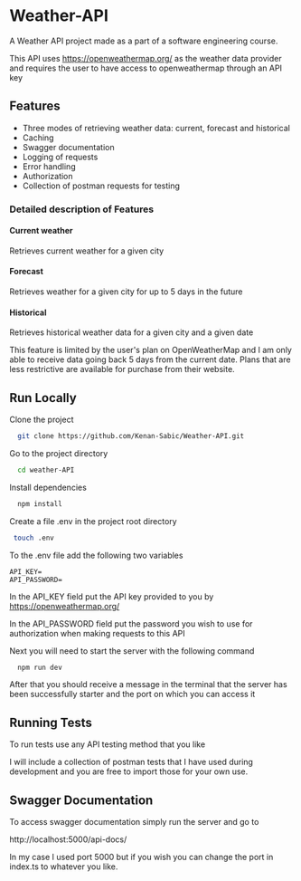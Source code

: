 
# Weather-API

A Weather API project made as a part of a software engineering course.

This API uses https://openweathermap.org/ as the weather data provider and requires the user to have access to openweathermap through an API key


## Features

- Three modes of retrieving weather data: current, forecast and historical
- Caching 
- Swagger documentation
- Logging of requests
- Error handling
- Authorization
- Collection of postman requests for testing

### Detailed description of Features

#### Current weather
Retrieves current weather for a given city

#### Forecast  
Retrieves weather for a given city for up to 5 days in the future
#### Historical  
Retrieves historical weather data for a given city and a given date 

This feature is limited by the user's plan on OpenWeatherMap and I am only able to receive data going back 5 days from the current date.
Plans that are less restrictive are available for purchase from their website.


## Run Locally

Clone the project

```bash
  git clone https://github.com/Kenan-Sabic/Weather-API.git
```

Go to the project directory

```bash
  cd weather-API
```

Install dependencies

```bash
  npm install
```

Create a file .env in the project root directory

```bash
 touch .env
 ```
To the .env file add the following two variables 
```
API_KEY=
API_PASSWORD=
```
In the API_KEY field put the API key provided to you by https://openweathermap.org/

In the API_PASSWORD field put the password you wish to use for authorization when making requests to this API

Next you will need to start the server with the following command

```bash
  npm run dev
```
After that you should receive a message in the terminal that the server has been successfully starter and the port on which you can access it


## Running Tests

To run tests use any API testing method that you like

I will include a collection of postman tests that I have used during development and you are free to import those for your own use. 

## Swagger Documentation

To access swagger documentation simply run the server and go to

http://localhost:5000/api-docs/

In my case I used port 5000 but if you wish you can change the port in index.ts to whatever you like.

